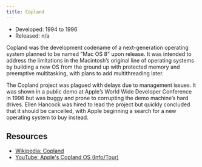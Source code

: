 ```yaml
---
title: Copland
---
```


- Developed: 1994 to 1996
- Released: n/a

Copland was the development codename of a next-generation operating system planned to be named "Mac OS 8" upon release. It was intended to address the limitations in the Macintosh’s original line of operating systems by building a new OS from the ground up with protected memory and preemptive multitasking, with plans to add multithreading later.

The Copland project was plagued with delays due to management issues. It was shown in a public demo at Apple’s World Wide Developer Conference in 1996 but was buggy and prone to corrupting the demo machine’s hard drives. Ellen Hancock was hired to lead the project but quickly concluded that it should be cancelled, with Apple beginning a search for a new operating system to buy instead.

## Resources

- [Wikipedia: Copland](<https://en.wikipedia.org/wiki/Copland_(operating_system)>)
- [YouTube: Apple's Copland OS (Info/Tour)](https://youtu.be/9VpTu5c8I_w)

